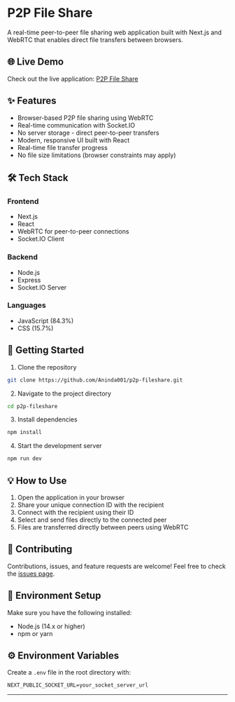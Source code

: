 # P2P File Share

A real-time peer-to-peer file sharing web application built with Next.js and WebRTC that enables direct file transfers between browsers.

## 🌐 Live Demo

Check out the live application: [P2P File Share](https://p2p-fileshare.vercel.app/)

## ✨ Features

-   Browser-based P2P file sharing using WebRTC
-   Real-time communication with Socket.IO
-   No server storage - direct peer-to-peer transfers
-   Modern, responsive UI built with React
-   Real-time file transfer progress
-   No file size limitations (browser constraints may apply)

## 🛠️ Tech Stack

### Frontend

-   Next.js
-   React
-   WebRTC for peer-to-peer connections
-   Socket.IO Client

### Backend

-   Node.js
-   Express
-   Socket.IO Server

### Languages

-   JavaScript (84.3%)
-   CSS (15.7%)

## 🚀 Getting Started

1. Clone the repository

```bash
git clone https://github.com/Aninda001/p2p-fileshare.git
```

2. Navigate to the project directory

```bash
cd p2p-fileshare
```

3. Install dependencies

```bash
npm install
```

4. Start the development server

```bash
npm run dev
```

## 💡 How to Use

1. Open the application in your browser
2. Share your unique connection ID with the recipient
3. Connect with the recipient using their ID
4. Select and send files directly to the connected peer
5. Files are transferred directly between peers using WebRTC

## 👥 Contributing

Contributions, issues, and feature requests are welcome! Feel free to check the [issues page](https://github.com/Aninda001/p2p-fileshare/issues).

## 🔧 Environment Setup

Make sure you have the following installed:

-   Node.js (14.x or higher)
-   npm or yarn

## ⚙️ Environment Variables

Create a `.env` file in the root directory with:

```
NEXT_PUBLIC_SOCKET_URL=your_socket_server_url
```

---
